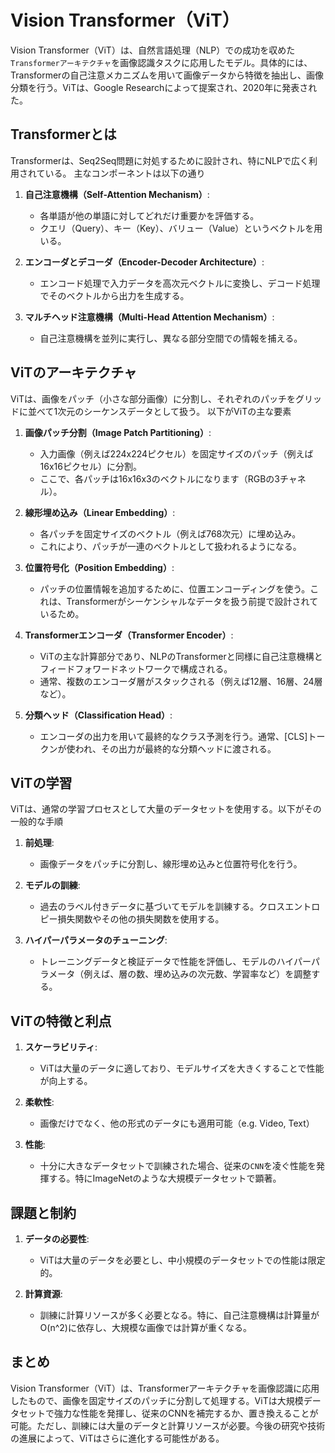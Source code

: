 # Vision Transformer（ViT）

Vision Transformer（ViT）は、自然言語処理（NLP）での成功を収めた`Transformerアーキテクチャ`を画像認識タスクに応用したモデル。具体的には、Transformerの自己注意メカニズムを用いて画像データから特徴を抽出し、画像分類を行う。ViTは、Google Researchによって提案され、2020年に発表された。

## Transformerとは

Transformerは、Seq2Seq問題に対処するために設計され、特にNLPで広く利用されている。
主なコンポーネントは以下の通り

1. **自己注意機構（Self-Attention Mechanism）**:
    - 各単語が他の単語に対してどれだけ重要かを評価する。
    - クエリ（Query）、キー（Key）、バリュー（Value）というベクトルを用いる。

2. **エンコーダとデコーダ（Encoder-Decoder Architecture）**:
    - エンコード処理で入力データを高次元ベクトルに変換し、デコード処理でそのベクトルから出力を生成する。

3. **マルチヘッド注意機構（Multi-Head Attention Mechanism）**:
    - 自己注意機構を並列に実行し、異なる部分空間での情報を捕える。

## ViTのアーキテクチャ

ViTは、画像をパッチ（小さな部分画像）に分割し、それぞれのパッチをグリッドに並べて1次元のシーケンスデータとして扱う。
以下がViTの主な要素

1. **画像パッチ分割（Image Patch Partitioning）**:
    - 入力画像（例えば224x224ピクセル）を固定サイズのパッチ（例えば16x16ピクセル）に分割。
    - ここで、各パッチは16x16x3のベクトルになります（RGBの3チャネル）。

2. **線形埋め込み（Linear Embedding）**:
    - 各パッチを固定サイズのベクトル（例えば768次元）に埋め込み。
    - これにより、パッチが一連のベクトルとして扱われるようになる。

3. **位置符号化（Position Embedding）**:
    - パッチの位置情報を追加するために、位置エンコーディングを使う。これは、Transformerがシーケンシャルなデータを扱う前提で設計されているため。

4. **Transformerエンコーダ（Transformer Encoder）**:
    - ViTの主な計算部分であり、NLPのTransformerと同様に自己注意機構とフィードフォワードネットワークで構成される。
    - 通常、複数のエンコーダ層がスタックされる（例えば12層、16層、24層など）。

5. **分類ヘッド（Classification Head）**:
    - エンコーダの出力を用いて最終的なクラス予測を行う。通常、[CLS]トークンが使われ、その出力が最終的な分類ヘッドに渡される。

## ViTの学習

ViTは、通常の学習プロセスとして大量のデータセットを使用する。以下がその一般的な手順

1. **前処理**:
    - 画像データをパッチに分割し、線形埋め込みと位置符号化を行う。

2. **モデルの訓練**:
    - 過去のラベル付きデータに基づいてモデルを訓練する。クロスエントロピー損失関数やその他の損失関数を使用する。

3. **ハイパーパラメータのチューニング**:
    - トレーニングデータと検証データで性能を評価し、モデルのハイパーパラメータ（例えば、層の数、埋め込みの次元数、学習率など）を調整する。

## ViTの特徴と利点

1. **スケーラビリティ**:
    - ViTは大量のデータに適しており、モデルサイズを大きくすることで性能が向上する。

2. **柔軟性**:
    - 画像だけでなく、他の形式のデータにも適用可能（e.g. Video, Text）

3. **性能**:
    - 十分に大きなデータセットで訓練された場合、従来の`CNN`を凌ぐ性能を発揮する。特にImageNetのような大規模データセットで顕著。

## 課題と制約

1. **データの必要性**:
    - ViTは大量のデータを必要とし、中小規模のデータセットでの性能は限定的。

2. **計算資源**:
    - 訓練に計算リソースが多く必要となる。特に、自己注意機構は計算量がO(n^2)に依存し、大規模な画像では計算が重くなる。

## まとめ

Vision Transformer（ViT）は、Transformerアーキテクチャを画像認識に応用したもので、画像を固定サイズのパッチに分割して処理する。ViTは大規模データセットで強力な性能を発揮し、従来のCNNを補完するか、置き換えることが可能。ただし、訓練には大量のデータと計算リソースが必要。今後の研究や技術の進展によって、ViTはさらに進化する可能性がある。
